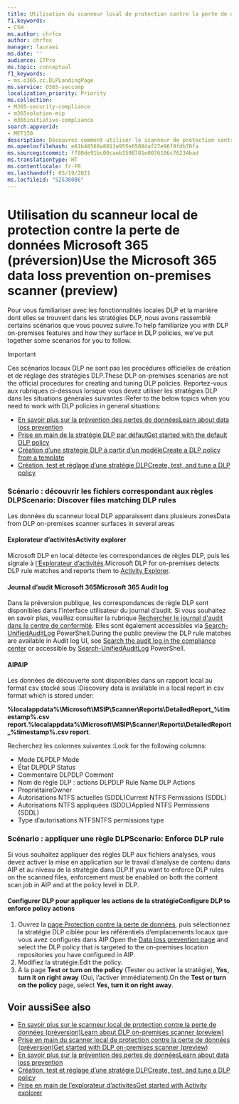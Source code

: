 ```yaml
---
title: Utilisation du scanneur local de protection contre la perte de données Microsoft 365 (préversion)
f1.keywords:
- CSH
ms.author: chrfox
author: chrfox
manager: laurawi
ms.date: ''
audience: ITPro
ms.topic: conceptual
f1_keywords:
- ms.o365.cc.DLPLandingPage
ms.service: O365-seccomp
localization_priority: Priority
ms.collection:
- M365-security-compliance
- m365solution-mip
- m365initiative-compliance
search.appverid:
- MET150
description: Découvrez comment utiliser le scanneur de protection contre la perte de données Microsoft 365 en local pour analyser les données au repos, puis implémenter des actions de protection pour les partages de fichiers locaux, pour les dossiers locaux et les bibliothèques de documents SharePoint locales.
ms.openlocfilehash: e81b48560a8011e955e6508daf27e96f9fdb70fa
ms.sourcegitcommit: f780de91bc00caeb1598781e0076106c76234bad
ms.translationtype: HT
ms.contentlocale: fr-FR
ms.lasthandoff: 05/19/2021
ms.locfileid: "52538086"
---
```

# <a name="use-the-microsoft-365-data-loss-prevention-on-premises-scanner-preview"></a><span data-ttu-id="9cea0-103">Utilisation du scanneur local de protection contre la perte de données Microsoft 365 (préversion)</span><span class="sxs-lookup"><span data-stu-id="9cea0-103">Use the Microsoft 365 data loss prevention on-premises scanner (preview)</span></span>

<span data-ttu-id="9cea0-104">Pour vous familiariser avec les fonctionnalités locales DLP et la manière dont elles se trouvent dans les stratégies DLP, nous avons rassemblé certains scénarios que vous pouvez suivre.</span><span class="sxs-lookup"><span data-stu-id="9cea0-104">To help familiarize you with DLP on-premises features and how they surface in DLP policies, we've put together some scenarios for you to follow.</span></span>

> [!IMPORTANT]
> <span data-ttu-id="9cea0-105">Ces scénarios locaux DLP ne sont pas les procédures officielles de création et de réglage des stratégies DLP.</span><span class="sxs-lookup"><span data-stu-id="9cea0-105">These DLP on-premises scenarios are not the official procedures for creating and tuning DLP policies.</span></span> <span data-ttu-id="9cea0-106">Reportez-vous aux rubriques ci-dessous lorsque vous devez utiliser les stratégies DLP dans les situations générales suivantes :</span><span class="sxs-lookup"><span data-stu-id="9cea0-106">Refer to the below topics when you need to work with DLP policies in general situations:</span></span>
>- [<span data-ttu-id="9cea0-107">En savoir plus sur la prévention des pertes de données</span><span class="sxs-lookup"><span data-stu-id="9cea0-107">Learn about data loss prevention</span></span>](dlp-learn-about-dlp.md)
>- [<span data-ttu-id="9cea0-108">Prise en main de la stratégie DLP par défaut</span><span class="sxs-lookup"><span data-stu-id="9cea0-108">Get started with the default DLP policy</span></span>](get-started-with-the-default-dlp-policy.md)
>- [<span data-ttu-id="9cea0-109">Création d’une stratégie DLP à partir d’un modèle</span><span class="sxs-lookup"><span data-stu-id="9cea0-109">Create a DLP policy from a template</span></span>](create-a-dlp-policy-from-a-template.md)
>- [<span data-ttu-id="9cea0-110">Création, test et réglage d’une stratégie DLP</span><span class="sxs-lookup"><span data-stu-id="9cea0-110">Create, test, and tune a DLP policy</span></span>](create-test-tune-dlp-policy.md)

### <a name="scenario-discover-files-matching-dlp-rules"></a><span data-ttu-id="9cea0-111">Scénario : découvrir les fichiers correspondant aux règles DLP</span><span class="sxs-lookup"><span data-stu-id="9cea0-111">Scenario: Discover files matching DLP rules</span></span>

<span data-ttu-id="9cea0-112">Les données du scanneur local DLP apparaissent dans plusieurs zones</span><span class="sxs-lookup"><span data-stu-id="9cea0-112">Data from DLP on-premises scanner surfaces in several areas</span></span>

#### <a name="activity-explorer"></a><span data-ttu-id="9cea0-113">Explorateur d’activités</span><span class="sxs-lookup"><span data-stu-id="9cea0-113">Activity explorer</span></span>

 <span data-ttu-id="9cea0-114">Microsoft DLP en local détecte les correspondances de règles DLP, puis les signale à [l’Explorateur d’activités](https://compliance.microsoft.com/dataclassification?viewid=activitiesexplorer).</span><span class="sxs-lookup"><span data-stu-id="9cea0-114">Microsoft DLP for on-premises detects DLP rule matches and reports them to [Activity Explorer](https://compliance.microsoft.com/dataclassification?viewid=activitiesexplorer).</span></span> 
 
#### <a name="microsoft-365-audit-log"></a><span data-ttu-id="9cea0-115">Journal d’audit Microsoft 365</span><span class="sxs-lookup"><span data-stu-id="9cea0-115">Microsoft 365 Audit log</span></span>

<span data-ttu-id="9cea0-116">Dans la préversion publique, les correspondances de règle DLP sont disponibles dans l’interface utilisateur du journal d’audit. Si vous souhaitez en savoir plus, veuillez consulter la rubrique [Rechercher le journal d'audit dans le centre de conformité](search-the-audit-log-in-security-and-compliance.md). Elles sont également accessibles via [Search-UnifiedAuditLog](/powershell/module/exchange/search-unifiedauditlog?view=exchange-ps) PowerShell.</span><span class="sxs-lookup"><span data-stu-id="9cea0-116">During the public preview the DLP rule matches are available in Audit log UI, see [Search the audit log in the compliance center](search-the-audit-log-in-security-and-compliance.md)  or accessible by [Search-UnifiedAuditLog](/powershell/module/exchange/search-unifiedauditlog?view=exchange-ps) PowerShell.</span></span>

#### <a name="aip"></a><span data-ttu-id="9cea0-117">AIP</span><span class="sxs-lookup"><span data-stu-id="9cea0-117">AIP</span></span>

<span data-ttu-id="9cea0-118">Les données de découverte sont disponibles dans un rapport local au format csv stocké sous :</span><span class="sxs-lookup"><span data-stu-id="9cea0-118">Discovery data is available in a local report in csv format which is stored under:</span></span>

<span data-ttu-id="9cea0-119">**%localappdata%\Microsoft\MSIP\Scanner\Reports\DetailedReport_%timestamp%.csv report**.</span><span class="sxs-lookup"><span data-stu-id="9cea0-119">**%localappdata%\Microsoft\MSIP\Scanner\Reports\DetailedReport_%timestamp%.csv report**.</span></span>

 <span data-ttu-id="9cea0-120">Recherchez les colonnes suivantes :</span><span class="sxs-lookup"><span data-stu-id="9cea0-120">Look for the following columns:</span></span>
- <span data-ttu-id="9cea0-121">Mode DLP</span><span class="sxs-lookup"><span data-stu-id="9cea0-121">DLP Mode</span></span>
- <span data-ttu-id="9cea0-122">État DLP</span><span class="sxs-lookup"><span data-stu-id="9cea0-122">DLP Status</span></span>
- <span data-ttu-id="9cea0-123">Commentaire DLP</span><span class="sxs-lookup"><span data-stu-id="9cea0-123">DLP Comment</span></span>
- <span data-ttu-id="9cea0-124">Nom de règle DLP : actions DLP</span><span class="sxs-lookup"><span data-stu-id="9cea0-124">DLP Rule Name DLP Actions</span></span>
- <span data-ttu-id="9cea0-125">Propriétaire</span><span class="sxs-lookup"><span data-stu-id="9cea0-125">Owner</span></span>
- <span data-ttu-id="9cea0-126">Autorisations NTFS actuelles (SDDL)</span><span class="sxs-lookup"><span data-stu-id="9cea0-126">Current NTFS Permissions (SDDL)</span></span>
- <span data-ttu-id="9cea0-127">Autorisations NTFS appliquées (SDDL)</span><span class="sxs-lookup"><span data-stu-id="9cea0-127">Applied NTFS Permissions (SDDL)</span></span>
- <span data-ttu-id="9cea0-128">Type d’autorisations NTFS</span><span class="sxs-lookup"><span data-stu-id="9cea0-128">NTFS permissions type</span></span>
 
### <a name="scenario-enforce-dlp-rule"></a><span data-ttu-id="9cea0-129">Scénario : appliquer une règle DLP</span><span class="sxs-lookup"><span data-stu-id="9cea0-129">Scenario: Enforce DLP rule</span></span> 

<span data-ttu-id="9cea0-130">Si vous souhaitez appliquer des règles DLP aux fichiers analysés, vous devez activer la mise en application sur le travail d’analyse de contenu dans AIP et au niveau de la stratégie dans DLP.</span><span class="sxs-lookup"><span data-stu-id="9cea0-130">If you want to enforce DLP rules on the scanned files, enforcement must be enabled on both the content scan job in AIP and at the policy level in DLP.</span></span>


#### <a name="configure-dlp-to-enforce-policy-actions"></a><span data-ttu-id="9cea0-131">Configurer DLP pour appliquer les actions de la stratégie</span><span class="sxs-lookup"><span data-stu-id="9cea0-131">Configure DLP to enforce policy actions</span></span>

1. <span data-ttu-id="9cea0-132">Ouvrez la [page Protection contre la perte de données](https://compliance.microsoft.com/datalossprevention?viewid=policies), puis sélectionnez la stratégie DLP ciblée pour les référentiels d’emplacements locaux que vous avez configurés dans AIP.</span><span class="sxs-lookup"><span data-stu-id="9cea0-132">Open the [Data loss prevention page](https://compliance.microsoft.com/datalossprevention?viewid=policies) and select the DLP policy that is targeted to the on-premises location repositories you have configured in AIP.</span></span> 
2. <span data-ttu-id="9cea0-133">Modifiez la stratégie.</span><span class="sxs-lookup"><span data-stu-id="9cea0-133">Edit the policy.</span></span>
3. <span data-ttu-id="9cea0-134">À la page **Test or turn on the policy** (Tester ou activer la stratégie), **Yes, turn it on right away** (Oui, l’activer immédiatement).</span><span class="sxs-lookup"><span data-stu-id="9cea0-134">On the **Test or turn on the policy** page, select **Yes, turn it on right away**.</span></span> 

## <a name="see-also"></a><span data-ttu-id="9cea0-135">Voir aussi</span><span class="sxs-lookup"><span data-stu-id="9cea0-135">See also</span></span>

- [<span data-ttu-id="9cea0-136">En savoir plus sur le scanneur local de protection contre la perte de données (préversion)</span><span class="sxs-lookup"><span data-stu-id="9cea0-136">Learn about DLP on-premises scanner (preview)</span></span>](dlp-on-premises-scanner-learn.md)
- [<span data-ttu-id="9cea0-137">Prise en main du scanner local de protection contre la perte de données (préversion)</span><span class="sxs-lookup"><span data-stu-id="9cea0-137">Get started with  DLP on-premises scanner (preview)</span></span>](dlp-on-premises-scanner-get-started.md)
- [<span data-ttu-id="9cea0-138">En savoir plus sur la prévention des pertes de données</span><span class="sxs-lookup"><span data-stu-id="9cea0-138">Learn about data loss prevention</span></span>](dlp-learn-about-dlp.md)
- [<span data-ttu-id="9cea0-139">Création, test et réglage d’une stratégie DLP</span><span class="sxs-lookup"><span data-stu-id="9cea0-139">Create, test, and tune a DLP policy</span></span>](create-test-tune-dlp-policy.md)
- [<span data-ttu-id="9cea0-140">Prise en main de l’explorateur d’activités</span><span class="sxs-lookup"><span data-stu-id="9cea0-140">Get started with Activity explorer</span></span>](data-classification-activity-explorer.md)